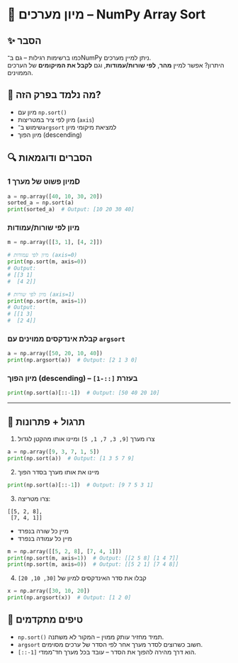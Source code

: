 # 📘 מיון מערכים – NumPy Array Sort

## ✨ הסבר

כמו ברשימות רגילות – גם ב־NumPy ניתן למיין מערכים.  
היתרון? אפשר למיין **מהר**, **לפי שורות/עמודות**, וגם **לקבל את המיקומים** של הערכים הממוינים.

## 🧠 מה נלמד בפרק הזה?
- מיון עם `np.sort()`
- מיון לפי ציר במטריצות (`axis`)
- שימוש ב־`argsort` למציאת מיקומי מיון
- מיון הפוך (descending)

## 🔍 הסברים ודוגמאות

### מיון פשוט של מערך 1D
```python
a = np.array([40, 10, 30, 20])
sorted_a = np.sort(a)
print(sorted_a)  # Output: [10 20 30 40]
```

### מיון לפי שורות/עמודות
```python
m = np.array([[3, 1], [4, 2]])

# מיון לפי עמודות (axis=0)
print(np.sort(m, axis=0))
# Output:
# [[3 1]
#  [4 2]]

# מיון לפי שורות (axis=1)
print(np.sort(m, axis=1))
# Output:
# [[1 3]
#  [2 4]]
```

### קבלת אינדקסים ממוינים עם `argsort`
```python
a = np.array([50, 20, 10, 40])
print(np.argsort(a))  # Output: [2 1 3 0]
```

### מיון הפוך (descending) – בעזרת `[::-1]`
```python
print(np.sort(a)[::-1])  # Output: [50 40 20 10]
```

---

## 🧪 תרגול + פתרונות

1. צרו מערך `[9, 3, 7, 1, 5]` ומיינו אותו מהקטן לגדול
```python
a = np.array([9, 3, 7, 1, 5])
print(np.sort(a))  # Output: [1 3 5 7 9]
```

2. מיינו את אותו מערך בסדר הפוך
```python
print(np.sort(a)[::-1])  # Output: [9 7 5 3 1]
```

3. צרו מטריצה:
```
[[5, 2, 8],
 [7, 4, 1]]
```
   - מיין כל שורה בנפרד  
   - מיין כל עמודה בנפרד
```python
m = np.array([[5, 2, 8], [7, 4, 1]])
print(np.sort(m, axis=1))  # Output: [[2 5 8] [1 4 7]]
print(np.sort(m, axis=0))  # Output: [[5 2 1] [7 4 8]]
```

4. קבלו את סדר האינדקסים למיון של `[30, 10, 20]`
```python
x = np.array([30, 10, 20])
print(np.argsort(x))  # Output: [1 2 0]
```

## 💬 טיפים מתקדמים

* `np.sort()` תמיד מחזיר עותק ממוין – המקור לא משתנה.
* `argsort` חשוב כשרוצים לסדר מערך אחר לפי הסדר של ערכים מסוימים.
* `[::-1]` הוא דרך מהירה להפוך את הסדר – עובד בכל מערך חד־ממדי.

